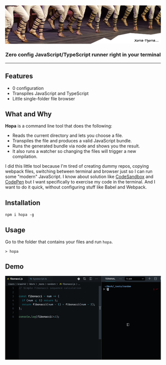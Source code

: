 ![Хопа-тропа](./assets/hopa-tropa.jpg)

<h3 align="center">Zero config JavaScript/TypeScript runner right in your terminal</h3>

---

## Features

* 0 configuration
* Transpiles JavaScript and TypeScript
* Little single-folder file browser

## What and Why

**Hopa** is a command line tool that does the following:

* Reads the current directory and lets you choose a file.
* Transpiles the file and produces a valid JavaScript bundle.
* Runs the generated bundle via node and shows you the result.
* It also runs a watcher so changing the files will trigger a new compilation.

I did this little tool because I'm tired of creating dummy repos, copying webpack files, switching between terminal and browser just so I can run some "modern" JavaScript. I know about solution like [CodeSandbox](https://codesandbox.io/) and [CodePen](https://codepen.io/) but I want specifically to exercise my code in the terminal. And I want to do it quick, without configuring stuff like Babel and Webpack.

## Installation

```
npm i hopa -g
```

## Usage

Go to the folder that contains your files and run `hopa`.

```
> hopa
```

## Demo

![Hopa demo](./assets/hopa.gif)